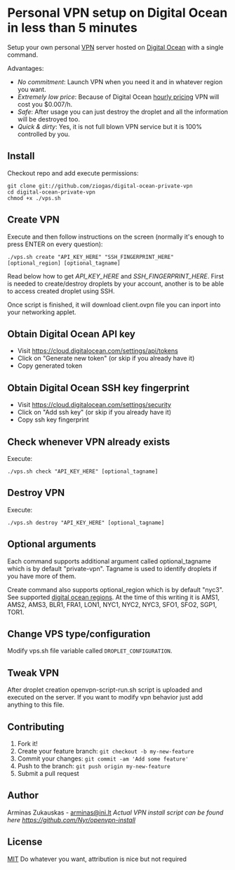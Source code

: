 Personal VPN setup on Digital Ocean in less than 5 minutes
==========================================================

Setup your own personal [VPN] server hosted on [Digital Ocean] with a single command.

Advantages:

* *No commitment*: Launch VPN when you need it and in whatever region you want.
* *Extremely low price*: Because of Digital Ocean [hourly pricing] VPN will cost you $0.007/h.
* *Safe*: After usage you can just destroy the droplet and all the information will be destroyed too.
* *Quick & dirty*: Yes, it is not full blown VPN service but it is 100% controlled by you.

## Install

Checkout repo and add execute permissions:

    git clone git://github.com/ziogas/digital-ocean-private-vpn
    cd digital-ocean-private-vpn
    chmod +x ./vps.sh

## Create VPN

Execute and then follow instructions on the screen (normally it's enough to press ENTER on every question):

    ./vps.sh create "API_KEY_HERE" "SSH_FINGERPRINT_HERE" [optional_region] [optional_tagname]

Read below how to get *API_KEY_HERE* and *SSH_FINGERPRINT_HERE*. First is needed to create/destroy droplets by your account, another is to be able to access created droplet using SSH.

Once script is finished, it will download client.ovpn file you can inport into your networking applet.

## Obtain Digital Ocean API key

* Visit https://cloud.digitalocean.com/settings/api/tokens
* Click on "Generate new token" (or skip if you already have it)
* Copy generated token

## Obtain Digital Ocean SSH key fingerprint

* Visit https://cloud.digitalocean.com/settings/security
* Click on "Add ssh key" (or skip if you already have it)
* Copy ssh key fingerprint

## Check whenever VPN already exists

Execute:

    ./vps.sh check "API_KEY_HERE" [optional_tagname]

## Destroy VPN

Execute:

    ./vps.sh destroy "API_KEY_HERE" [optional_tagname]

## Optional arguments

Each command supports additional argument called optional_tagname which is by default "private-vpn". Tagname is used to identify droplets if you have more of them.

Create command also supports optional_region which is by default "nyc3". See supported [digital ocean regions]. At the time of this writing it is AMS1, AMS2, AMS3, BLR1, FRA1, LON1, NYC1, NYC2, NYC3, SFO1, SFO2, SGP1, TOR1.

## Change VPS type/configuration

Modify vps.sh file variable called `DROPLET_CONFIGURATION`.

## Tweak VPN

After droplet creation openvpn-script-run.sh script is uploaded and executed on the server. If you want to modify vpn behavior just add anything to this file.

## Contributing

1. Fork it!
2. Create your feature branch: `git checkout -b my-new-feature`
3. Commit your changes: `git commit -am 'Add some feature'`
4. Push to the branch: `git push origin my-new-feature`
5. Submit a pull request

## Author
Arminas Zukauskas - arminas@ini.lt
*Actual VPN install script can be found here https://github.com/Nyr/openvpn-install*

## License

[MIT] Do whatever you want, attribution is nice but not required

[VPN]: https://en.wikipedia.org/wiki/Virtual_private_network
[Digital Ocean]: https://www.digitalocean.com/
[hourly pricing]: https://www.digitalocean.com/pricing/
[digital ocean regions]: https://status.digitalocean.com/
[MIT]: https://tldrlegal.com/license/mit-license
